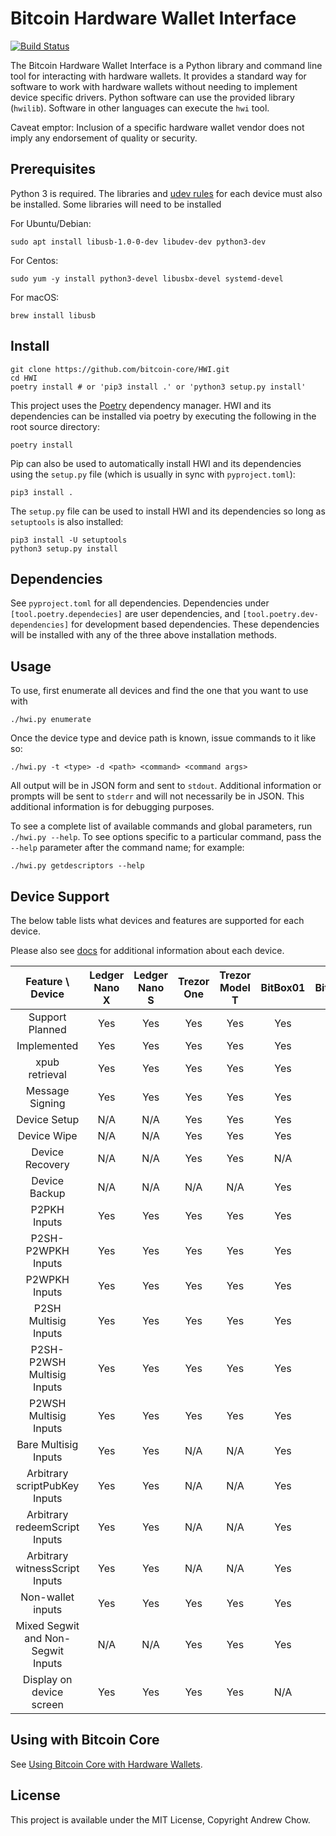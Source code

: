 # Bitcoin Hardware Wallet Interface

[![Build Status](https://api.cirrus-ci.com/github/bitcoin-core/HWI.svg)](https://cirrus-ci.com/github/bitcoin-core/HWI)

The Bitcoin Hardware Wallet Interface is a Python library and command line tool for interacting with hardware wallets.
It provides a standard way for software to work with hardware wallets without needing to implement device specific drivers.
Python software can use the provided library (`hwilib`). Software in other languages can execute the `hwi` tool.

Caveat emptor: Inclusion of a specific hardware wallet vendor does not imply any endorsement of quality or security.

## Prerequisites

Python 3 is required. The libraries and [udev rules](hwilib/udev/README.md) for each device must also be installed. Some libraries will need to be installed

For Ubuntu/Debian:
```
sudo apt install libusb-1.0-0-dev libudev-dev python3-dev
```

For Centos:
```
sudo yum -y install python3-devel libusbx-devel systemd-devel
```

For macOS:
```
brew install libusb
```

## Install

```
git clone https://github.com/bitcoin-core/HWI.git
cd HWI
poetry install # or 'pip3 install .' or 'python3 setup.py install'
```

This project uses the [Poetry](https://github.com/sdispater/poetry) dependency manager. HWI and its dependencies can be installed via poetry by executing the following in the root source directory:

```
poetry install
```

Pip can also be used to automatically install HWI and its dependencies using the `setup.py` file (which is usually in sync with `pyproject.toml`):

```
pip3 install .
```

The `setup.py` file can be used to install HWI and its dependencies so long as `setuptools` is also installed:

```
pip3 install -U setuptools
python3 setup.py install
```

## Dependencies

See `pyproject.toml` for all dependencies. Dependencies under `[tool.poetry.dependecies]` are user dependencies, and `[tool.poetry.dev-dependencies]` for development based dependencies. These dependencies will be installed with any of the three above installation methods.

## Usage

To use, first enumerate all devices and find the one that you want to use with

```
./hwi.py enumerate
```

Once the device type and device path is known, issue commands to it like so:

```
./hwi.py -t <type> -d <path> <command> <command args>
```

All output will be in JSON form and sent to `stdout`.
Additional information or prompts will be sent to `stderr` and will not necessarily be in JSON.
This additional information is for debugging purposes.

To see a complete list of available commands and global parameters, run
`./hwi.py --help`.  To see options specific to a particular command,
pass the `--help` parameter after the command name; for example:

```
./hwi.py getdescriptors --help
```

## Device Support

The below table lists what devices and features are supported for each device.

Please also see [docs](docs/) for additional information about each device.

| Feature \ Device | Ledger Nano X | Ledger Nano S | Trezor One | Trezor Model T | BitBox01 | BitBox02 | KeepKey | Coldcard |
|:---:|:---:|:---:|:---:|:---:|:---:|:---:|:---:|:---:|
| Support Planned | Yes | Yes | Yes | Yes | Yes | Yes | Yes | Yes |
| Implemented | Yes | Yes | Yes | Yes | Yes | Yes | Yes | Yes |
| xpub retrieval | Yes | Yes | Yes | Yes | Yes | Yes | Yes | Yes |
| Message Signing | Yes | Yes | Yes | Yes | Yes | N/A | Yes | Yes |
| Device Setup | N/A | N/A | Yes | Yes | Yes | Yes | Yes | N/A |
| Device Wipe | N/A | N/A | Yes | Yes | Yes | Yes | Yes | N/A |
| Device Recovery | N/A | N/A | Yes | Yes | N/A | Yes | Yes | N/A |
| Device Backup | N/A | N/A | N/A | N/A | Yes | Yes | N/A | Yes |
| P2PKH Inputs | Yes | Yes | Yes | Yes | Yes | N/A | Yes | Yes |
| P2SH-P2WPKH Inputs | Yes | Yes | Yes | Yes | Yes | Yes | Yes | Yes |
| P2WPKH Inputs | Yes | Yes | Yes | Yes | Yes | Yes | Yes | Yes |
| P2SH Multisig Inputs | Yes | Yes | Yes | Yes | Yes | N/A | Yes | Yes |
| P2SH-P2WSH Multisig Inputs | Yes | Yes | Yes | Yes | Yes | N/A | Yes | Yes |
| P2WSH Multisig Inputs | Yes | Yes | Yes | Yes | Yes | Yes | Yes | Yes |
| Bare Multisig Inputs | Yes | Yes | N/A | N/A | Yes | N/A | N/A | N/A |
| Arbitrary scriptPubKey Inputs | Yes | Yes | N/A | N/A | Yes | N/A | N/A | N/A |
| Arbitrary redeemScript Inputs | Yes | Yes | N/A | N/A | Yes | N/A | N/A | N/A |
| Arbitrary witnessScript Inputs | Yes | Yes | N/A | N/A | Yes | N/A | N/A | N/A |
| Non-wallet inputs | Yes | Yes | Yes | Yes | Yes | N/A | Yes | Yes |
| Mixed Segwit and Non-Segwit Inputs | N/A | N/A | Yes | Yes | Yes | Yes | Yes | Yes |
| Display on device screen | Yes | Yes | Yes | Yes | N/A | Yes | Yes | Yes |

## Using with Bitcoin Core

See [Using Bitcoin Core with Hardware Wallets](docs/bitcoin-core-usage.md).

## License

This project is available under the MIT License, Copyright Andrew Chow.
